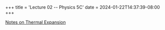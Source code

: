 +++
title = 'Lecture 02 -- Physics 5C'
date = 2024-01-22T14:37:39-08:00
+++

[Notes on Thermal Expansion](https://dev-undergrad.dev/physics5C/lec02.pdf)

<!--more-->
